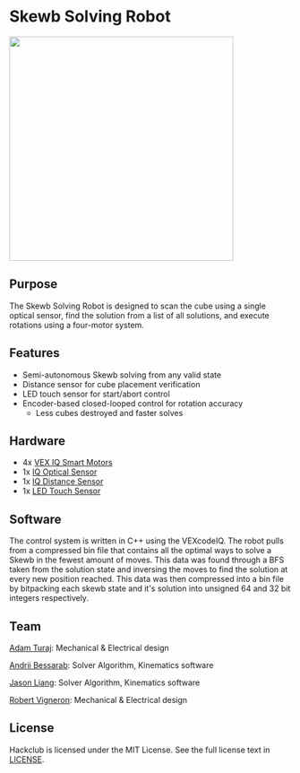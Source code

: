 # Skewb Solving Robot

<img src="https://hc-cdn.hel1.your-objectstorage.com/s/v3/863834e530550cf2c99fef21fbae26d638773245_image.png" width="400" />

## Purpose

The Skewb Solving Robot is designed to scan the cube using a single optical sensor, find the solution from a list of all solutions, and execute rotations using a four-motor system.

## Features

- Semi-autonomous Skewb solving from any valid state
- Distance sensor for cube placement verification
- LED touch sensor for start/abort control
- Encoder-based closed-looped control for rotation accuracy
    - Less cubes destroyed and faster solves

## Hardware

- 4x [VEX IQ Smart Motors](https://www.vexrobotics.com/228-2560.html)
- 1x [IQ Optical Sensor](https://www.vexrobotics.com/228-7082.html)
- 1x [IQ Distance Sensor](https://www.vexrobotics.com/228-7106.html)
- 1x [LED Touch Sensor](https://www.vexrobotics.com/228-3010.html)

## Software

The control system is written in C++ using the VEXcodeIQ. The robot pulls from a compressed bin file that contains all the optimal ways to solve a Skewb in the fewest amount of moves. This data was found through a BFS taken from the solution state and inversing the moves to find the solution at every new position reached. This data was then compressed into a bin file by bitpacking each skewb state and it's solution into unsigned 64 and 32 bit integers respectively. 

## Team

[Adam Turaj](https://github.com/AdamTuraj): Mechanical & Electrical design

[Andrii Bessarab](https://github.com/andriibessarab): Solver Algorithm, Kinematics software 

[Jason Liang](https://github.com/JasonLiang12321): Solver Algorithm, Kinematics software

[Robert Vigneron](https://github.com/robertvign): Mechanical & Electrical design

## License

Hackclub is licensed under the MIT License. See the full license text in [LICENSE](LICENSE).
